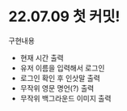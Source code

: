 # 22.07.09 첫 커밋!

구현내용
* 현재 시간 출력
* 유저 이름을 입력해서 로그인
* 로그인 확인 후 인삿말 출력
* 무작위 영문 명언(?) 출력
* 무작위 백그라운드 이미지 출력
